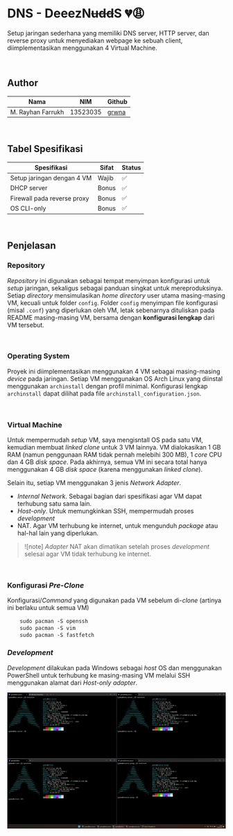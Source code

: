 # DNS - DeeezN~~udd~~S 💔😩

Setup jaringan sederhana yang memiliki DNS server, HTTP server, dan reverse proxy untuk menyediakan webpage ke sebuah client, diimplementasikan menggunakan 4 Virtual Machine.

<br>

## Author
| Nama              | NIM      | Github                            |
| ----------------- | -------- | --------------------------------- |
| M. Rayhan Farrukh | 13523035 | [grwna](https://github.com/grwna) |

<br>

## Tabel Spesifikasi
| Spesifikasi                 | Sifat | Status |
| --------------------------- | ----- | ------ |
| Setup jaringan dengan 4 VM  | Wajib | ✅ |
| DHCP server                 | Bonus | ✅ |
| Firewall pada reverse proxy | Bonus | ✅ |
| OS CLI-only                 | Bonus | ✅ |

<br>

## Penjelasan 
### Repository
*Repository* ini digunakan sebagai tempat menyimpan konfigurasi untuk *setup* jaringan, sekaligus sebagai panduan singkat untuk mereproduksinya. Setiap *directory* mensimulasikan *home directory* user utama masing-masing VM, kecuali untuk folder `config`. Folder `config` menyimpan file konfigurasi (misal `.conf`) yang diperlukan oleh VM, letak sebenarnya dituliskan pada README masing-masing VM, bersama dengan **konfigurasi lengkap** dari VM tersebut. 

<br>

### Operating System
 Proyek ini diimplementasikan menggunakan 4 VM sebagai masing-masing *device* pada jaringan. Setiap VM menggunakan OS Arch Linux yang diinstal menggunakan `archinstall` dengan profil minimal. Konfigurasi lengkap `archinstall` dapat dilihat pada file `archinstall_configuration.json`.

<br>

### Virtual Machine
Untuk mempermudah *setup* VM, saya mengisntall OS pada satu VM, kemudian membuat *linked clone* untuk 3 VM lainnya. VM dialokasikan 1 GB RAM (namun penggunaan RAM tidak pernah melebihi 300 MB), 1 *core* CPU dan 4 GB *disk space*. Pada akhirnya, semua VM ini secara total hanya menggunakan 4 GB *disk space* (karena menggunakan *linked clone*). 

Selain itu, setiap VM menggunakan 3 jenis *Network Adapter*. 
- *Internal Network*. Sebagai bagian dari spesifikasi agar VM dapat terhubung satu sama lain.
- *Host-only*. Untuk memungkinkan SSH, mempermudah proses *development*
- NAT. Agar VM terhubung ke internet, untuk mengunduh *package* atau hal-hal lain yang diperlukan.

>![note]
>*Adapter* NAT akan dimatikan setelah proses *development* selesai agar VM tidak terhubung ke internet.

<br>

### Konfigurasi *Pre-Clone*
Konfigurasi/*Command* yang digunakan pada VM sebelum di-*clone* (artinya ini berlaku untuk semua VM)
```
    sudo pacman -S openssh
    sudo pacman -S vim
    sudo pacman -S fastfetch
```

### *Development*
*Development* dilakukan pada Windows sebagai *host* OS dan menggunakan PowerShell untuk terhubung ke masing-masing VM melalui SSH menggunakan alamat dari *Host-only adapter*.

<img src="../img/dns-dev.png" alt="Setup Development">